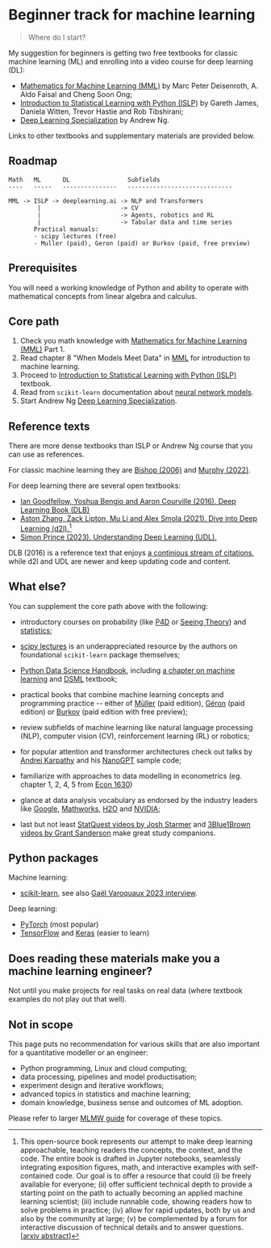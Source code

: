 # Beginner track for machine learning

> Where do I start?

My suggestion for beginners is getting two free textbooks for classic machine learning (ML) and enrolling into a video course for deep learning (DL):

- [Mathematics for Machine Learning (MML)][mml] by Marc Peter Deisenroth, A. Aldo Faisal and Cheng Soon Ong;
- [Introduction to Statistical Learning with Python (ISLP)](https://www.statlearning.com/) by Gareth James, Daniela Witten, Trevor Hastie and Rob Tibshirani;
- [Deep Learning Specialization][dls] by Andrew Ng.

Links to other textbooks and supplementary materials are provided below.

## Roadmap

```
Math   ML      DL                Subfields
----   -----   ---------------   -----------------------------

MML -> ISLP -> deeplearning.ai -> NLP and Transformers
        |                      -> CV
        |                      -> Agents, robotics and RL
        |                      -> Tabular data and time series
       Practical manuals:
       - scipy lectures (free)
       - Muller (paid), Geron (paid) or Burkov (paid, free preview)
```

## Prerequisites

You will need a working knowledge of Python and ability to operate with mathematical concepts from linear algebra and calculus.

## Core path

1. Check you math knowledge with [Mathematics for Machine Learning (MML)][mml] Part 1.
2. Read chapter 8 "When Models Meet Data" in [MML][mml] for introduction to machine learning.
3. Proceed to [Introduction to Statistical Learning with Python (ISLP)](https://www.statlearning.com/) textbook.
4. Read from `scikit-learn` documentation about [neural network models][nn].
5. Start Andrew Ng [Deep Learning Specialization][dls].

[dls]: https://www.deeplearning.ai/courses/deep-learning-specialization/
[mml]: https://mml-book.github.io/
[nn]: https://scikit-learn.org/stable/modules/neural_networks_supervised.html#neural-network-models-supervised

## Reference texts

There are more dense textbooks than ISLP or Andrew Ng course that you can use as references.

For classic machine learning they are [Bishop (2006)](https://www.microsoft.com/en-us/research/uploads/prod/2006/01/Bishop-Pattern-Recognition-and-Machine-Learning-2006.pdf)
and [Murphy (2022)](https://probml.github.io/pml-book/book1.html).

For deep learning there are several open textbooks:

- [Ian Goodfellow, Yoshua Bengio and Aaron Courville (2016). Deep Learning Book (DLB)](https://www.deeplearningbook.org/)
- [Aston Zhang, Zack Lipton, Mu Li and Alex Smola (2021). Dive into Deep Learning (d2l).](https://d2l.ai/)[^1]
- [Simon Prince (2023). Understanding Deep Learning (UDL).](https://udlbook.github.io/udlbook/)

DLB (2016) is a reference text that enjoys [a continious stream of citations](https://scholar.google.ca/citations?view_op=view_citation&hl=en&user=iYN86KEAAAAJ&citation_for_view=iYN86KEAAAAJ:ZeXyd9-uunAC), while d2l and UDL are newer and keep updating code and content.

[^1]: This open-source book represents our attempt to make deep learning approachable, teaching readers the concepts, the context, and the code. The entire book is drafted in Jupyter notebooks, seamlessly integrating exposition figures, math, and interactive examples with self-contained code. Our goal is to offer a resource that could (i) be freely available for everyone; (ii) offer sufficient technical depth to provide a starting point on the path to actually becoming an applied machine learning scientist; (iii) include runnable code, showing readers how to solve problems in practice; (iv) allow for rapid updates, both by us and also by the community at large; (v) be complemented by a forum for interactive discussion of technical details and to answer questions. \[[arxiv abstract](https://arxiv.org/abs/2106.11342)\]

## What else?

You can supplement the core path above with the following:

- introductory courses on probability
  (like [P4D](https://probability4datascience.com/)
  or [Seeing Theory](https://seeing-theory.brown.edu/basic-probability/index.html))
  and [statistics](https://jverzani.github.io/UsingJ/index.html);

- [scipy lectures](https://lectures.scientific-python.org/) is an
  underappreciated resource by the authors on foundational `scikit-learn`
  package themselves;

- [Python Data Science Handbook](https://jakevdp.github.io/PythonDataScienceHandbook/),
  including [a chapter on machine learning](https://jakevdp.github.io/PythonDataScienceHandbook/#5.-Machine-Learning)
  and [DSML](https://people.smp.uq.edu.au/DirkKroese/DSML/) textbook;

- practical books that combine machine learning concepts and programming practice
  -- either of
  [Müller](https://amueller.github.io/#book) (paid edition),
  [Géron](https://www.oreilly.com/library/view/hands-on-machine-learning/9781098125967/) (paid edition) or
  [Burkov](https://themlbook.com/) (paid edition with free preview);

- review subfields of machine learning like natural language processing (NLP),
  computer vision (CV), reinforcement learning (RL) or robotics;

- for popular attention and transformer architectures check out talks by
  [Andrej Karpathy](https://karpathy.ai/)
  and his [NanoGPT](https://github.com/karpathy/nanoGPT) sample code;

- familiarize with approaches to data modelling in econometrics (eg. chapter 1, 2, 4, 5 from [Econ 1630](https://github.com/jonathandroth/Econ1630_Github))

- glance at data analysis vocabulary as endorsed by the industry leaders like
  [Google](https://developers.google.com/machine-learning/glossary),
  [Mathworks](https://www.mathworks.com/discovery.html),
  [H2O](https://h2o.ai/wiki/) and
  [NVIDIA](https://www.nvidia.com/en-us/glossary/);

- last but not least [StatQuest videos by Josh Starmer](https://www.youtube.com/channel/UCtYLUTtgS3k1Fg4y5tAhLbw)
  and [3Blue1Brown videos by Grant Sanderson](https://www.3blue1brown.com/) make great study companions.

## Python packages

Machine learning:

- [scikit-learn](https://scikit-learn.org/stable/index.html), see also [Gaël Varoquaux 2023 interview](https://youtu.be/MaJRf9E-jtQ?t=223).

Deep learning:

- [PyTorch](https://pytorch.org/) (most popular)
- [TensorFlow](https://www.tensorflow.org/) and [Keras](https://www.tensorflow.org/guide/keras) (easier to learn)

## Does reading these materials make you a machine learning engineer?

Not until you make projects for real tasks on real data (where textbook examples do not play out that well).

## Not in scope

This page puts no recommendation for various skills
that are also important for a quantitative modeller or an engineer:

- Python programming, Linux and cloud computing;
- data processing, pipelines and model productisation;
- experiment design and iterative workflows;
- advanced topics in statistics and machine learning;
- domain knowledge, business sense and outcomes of ML adoption.

Please refer to larger [MLMW guide](mlmw.md) for coverage of these topics.

<!--

## Engineering and data path

```
Linux -> Python -> Data processing -> Cloud -> Orchestration
                   - SQL/NoSQL        - AWS    - Apache Airflow
                   - Hadoop/Spark     - GCS
                                      - Azure

```
-->

